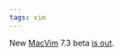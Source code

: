 ```yaml
---
tags: vim
---
```


New [MacVim](/wiki/MacVim) 7.3 beta [is out](http://groups.google.com/group/vim_mac/browse_thread/thread/17424a79bffb99c0).
